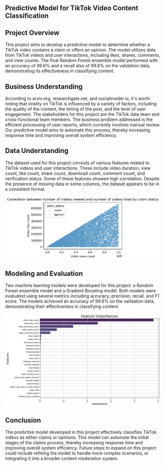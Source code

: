 ## Predictive Model for TikTok Video Content Classification

## Project Overview
This project aims to develop a predictive model to determine whether a TikTok video contains a claim or offers an opinion. The model utilizes data from TikTok videos and user interactions, including likes, shares, comments, and view counts. The final Random Forest ensemble model performed with an accuracy of 99.6% and a recall also of 99.6% on the validation data, demonstrating its effectiveness in classifying content.

## Business Understanding 
According to arxiv.org, researchgate.net, and socialinsider.io, it's worth noting that virality on TikTok is influenced by a variety of factors, including the quality of the content, the timing of the post, and the level of user engagement.
The stakeholders for this project are the TikTok data team and cross-functional team members. The business problem addressed is the efficient processing of user reports, which currently involves manual review. Our predictive model aims to automate this process, thereby increasing response time and improving overall system efficiency.

## Data Understanding 
The dataset used for this project consists of various features related to TikTok videos and user interactions. These include video duration, view count, like count, share count, download count, comment count, and verification status. Some of these features showed high correlation. Despite the presence of missing data in some columns, the dataset appears to be in a consistent format.

![video features correlation](./images/correlation.png)

## Modeling and Evaluation 
Two machine learning models were developed for this project: a Random Forest ensemble model and a Gradient Boosting model. Both models were evaluated using several metrics including accuracy, precision, recall, and F1 score. The models achieved an accuracy of 99.6% on the validation data, demonstrating their effectiveness in classifying content.

![Feature Importance](./images/feature_importance.png)

## Conclusion
The predictive model developed in this project effectively classifies TikTok videos as either claims or opinions. This model can automate the initial stages of the claims process, thereby increasing response time and improving overall system efficiency. Future steps to expand on this project could include refining the model to handle more complex scenarios, or integrating it into a broader content moderation system.